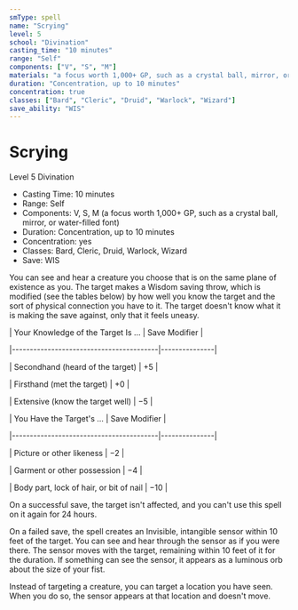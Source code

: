 ```yaml
---
smType: spell
name: "Scrying"
level: 5
school: "Divination"
casting_time: "10 minutes"
range: "Self"
components: ["V", "S", "M"]
materials: "a focus worth 1,000+ GP, such as a crystal ball, mirror, or water-filled font"
duration: "Concentration, up to 10 minutes"
concentration: true
classes: ["Bard", "Cleric", "Druid", "Warlock", "Wizard"]
save_ability: "WIS"
---
```


# Scrying
Level 5 Divination

- Casting Time: 10 minutes
- Range: Self
- Components: V, S, M (a focus worth 1,000+ GP, such as a crystal ball, mirror, or water-filled font)
- Duration: Concentration, up to 10 minutes
- Concentration: yes
- Classes: Bard, Cleric, Druid, Warlock, Wizard
- Save: WIS

You can see and hear a creature you choose that is on the same plane of existence as you. The target makes a Wisdom saving throw, which is modified (see the tables below) by how well you know the target and the sort of physical connection you have to it. The target doesn't know what it is making the save against, only that it feels uneasy.

| Your Knowledge of the Target Is …       | Save Modifier |

|-----------------------------------------|---------------|

| Secondhand (heard of the target)        | +5            |

| Firsthand (met the target)              | +0            |

| Extensive (know the target well)        | −5            |

| You Have the Target's …                 | Save Modifier |

|-----------------------------------------|---------------|

| Picture or other likeness               | −2            |

| Garment or other possession             | −4            |

| Body part, lock of hair, or bit of nail | −10           |

On a successful save, the target isn't affected, and you can't use this spell on it again for 24 hours.

On a failed save, the spell creates an Invisible, intangible sensor within 10 feet of the target. You can see and hear through the sensor as if you were there. The sensor moves with the target, remaining within 10 feet of it for the duration. If something can see the sensor, it appears as a luminous orb about the size of your fist.

Instead of targeting a creature, you can target a location you have seen. When you do so, the sensor appears at that location and doesn't move.
